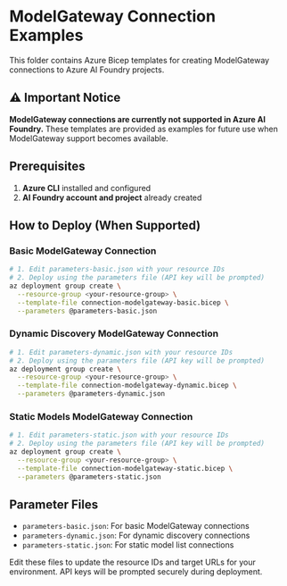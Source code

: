 # ModelGateway Connection Examples

This folder contains Azure Bicep templates for creating ModelGateway connections to Azure AI Foundry projects.

## ⚠️ Important Notice

**ModelGateway connections are currently not supported in Azure AI Foundry.** These templates are provided as examples for future use when ModelGateway support becomes available.

## Prerequisites

1. **Azure CLI** installed and configured
2. **AI Foundry account and project** already created

## How to Deploy (When Supported)

### Basic ModelGateway Connection
```bash
# 1. Edit parameters-basic.json with your resource IDs
# 2. Deploy using the parameters file (API key will be prompted)
az deployment group create \
  --resource-group <your-resource-group> \
  --template-file connection-modelgateway-basic.bicep \
  --parameters @parameters-basic.json
```

### Dynamic Discovery ModelGateway Connection
```bash
# 1. Edit parameters-dynamic.json with your resource IDs
# 2. Deploy using the parameters file (API key will be prompted)
az deployment group create \
  --resource-group <your-resource-group> \
  --template-file connection-modelgateway-dynamic.bicep \
  --parameters @parameters-dynamic.json
```

### Static Models ModelGateway Connection
```bash
# 1. Edit parameters-static.json with your resource IDs
# 2. Deploy using the parameters file (API key will be prompted)
az deployment group create \
  --resource-group <your-resource-group> \
  --template-file connection-modelgateway-static.bicep \
  --parameters @parameters-static.json
```

## Parameter Files

- `parameters-basic.json`: For basic ModelGateway connections
- `parameters-dynamic.json`: For dynamic discovery connections
- `parameters-static.json`: For static model list connections

Edit these files to update the resource IDs and target URLs for your environment. API keys will be prompted securely during deployment.